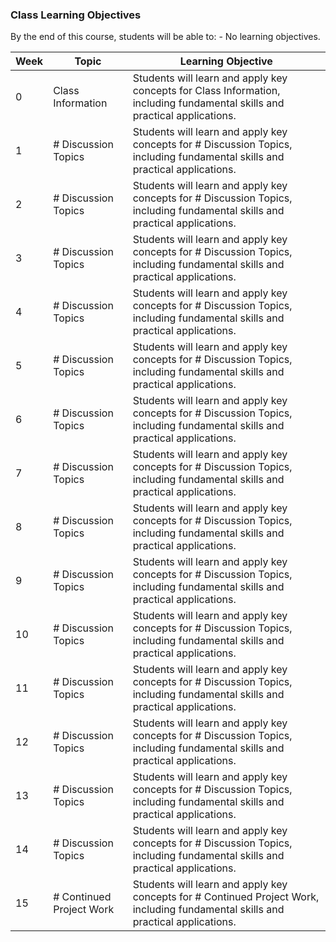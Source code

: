 ### Class Learning Objectives

By the end of this course, students will be able to: - No learning objectives.

| Week | Topic | Learning Objective |
|------|-------|-------------------|
| 0 | Class Information | Students will learn and apply key concepts for Class Information, including fundamental skills and practical applications. |
| 1 | # Discussion Topics | Students will learn and apply key concepts for # Discussion Topics, including fundamental skills and practical applications. |
| 2 | # Discussion Topics | Students will learn and apply key concepts for # Discussion Topics, including fundamental skills and practical applications. |
| 3 | # Discussion Topics | Students will learn and apply key concepts for # Discussion Topics, including fundamental skills and practical applications. |
| 4 | # Discussion Topics | Students will learn and apply key concepts for # Discussion Topics, including fundamental skills and practical applications. |
| 5 | # Discussion Topics | Students will learn and apply key concepts for # Discussion Topics, including fundamental skills and practical applications. |
| 6 | # Discussion Topics | Students will learn and apply key concepts for # Discussion Topics, including fundamental skills and practical applications. |
| 7 | # Discussion Topics | Students will learn and apply key concepts for # Discussion Topics, including fundamental skills and practical applications. |
| 8 | # Discussion Topics | Students will learn and apply key concepts for # Discussion Topics, including fundamental skills and practical applications. |
| 9 | # Discussion Topics | Students will learn and apply key concepts for # Discussion Topics, including fundamental skills and practical applications. |
| 10 | # Discussion Topics | Students will learn and apply key concepts for # Discussion Topics, including fundamental skills and practical applications. |
| 11 | # Discussion Topics | Students will learn and apply key concepts for # Discussion Topics, including fundamental skills and practical applications. |
| 12 | # Discussion Topics | Students will learn and apply key concepts for # Discussion Topics, including fundamental skills and practical applications. |
| 13 | # Discussion Topics | Students will learn and apply key concepts for # Discussion Topics, including fundamental skills and practical applications. |
| 14 | # Discussion Topics | Students will learn and apply key concepts for # Discussion Topics, including fundamental skills and practical applications. |
| 15 | # Continued Project Work | Students will learn and apply key concepts for # Continued Project Work, including fundamental skills and practical applications. |